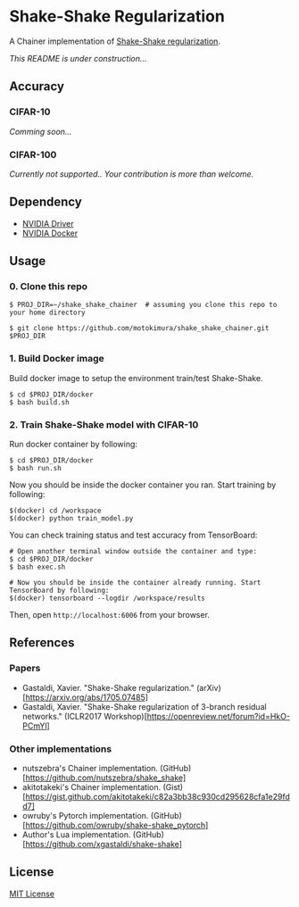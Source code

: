 # Shake-Shake Regularization
A Chainer implementation of [Shake-Shake regularization](https://arxiv.org/abs/1705.07485).

*This README is under construction...*

## Accuracy

### CIFAR-10

*Comming soon...*

### CIFAR-100

*Currently not supported.. Your contribution is more than welcome.*

## Dependency

* [NVIDIA Driver](https://www.nvidia.com/Download/index.aspx)
* [NVIDIA Docker](https://github.com/NVIDIA/nvidia-docker) 

## Usage

### 0. Clone this repo

```
$ PROJ_DIR=~/shake_shake_chainer  # assuming you clone this repo to your home directory

$ git clone https://github.com/motokimura/shake_shake_chainer.git $PROJ_DIR
```

### 1. Build Docker image

Build docker image to setup the environment train/test Shake-Shake. 

```
$ cd $PROJ_DIR/docker
$ bash build.sh
```

### 2. Train Shake-Shake model with CIFAR-10

Run docker container by following:

```
$ cd $PROJ_DIR/docker
$ bash run.sh
```

Now you should be inside the docker container you ran. Start training by following:

```
$(docker) cd /workspace
$(docker) python train_model.py
```

You can check training status and test accuracy from TensorBoard:

```
# Open another terminal window outside the container and type:
$ cd $PROJ_DIR/docker
$ bash exec.sh

# Now you should be inside the container already running. Start TensorBoard by following:
$(docker) tensorboard --logdir /workspace/results
```

Then, open `http://localhost:6006` from your browser.

## References

### Papers

* Gastaldi, Xavier. "Shake-Shake regularization." (arXiv)[https://arxiv.org/abs/1705.07485]
* Gastaldi, Xavier. "Shake-Shake regularization of 3-branch residual networks." (ICLR2017 Workshop)[https://openreview.net/forum?id=HkO-PCmYl]

### Other implementations

* nutszebra's Chainer implementation. (GitHub)[https://github.com/nutszebra/shake_shake]
* akitotakeki's Chainer implementation. (Gist)[https://gist.github.com/akitotakeki/c82a3bb38c930cd295628cfa1e29fdd7]
* owruby's Pytorch implementation. (GitHub)[https://github.com/owruby/shake-shake_pytorch]
* Author's Lua implementation. (GitHub)[https://github.com/xgastaldi/shake-shake]

## License

[MIT License](LICENSE)